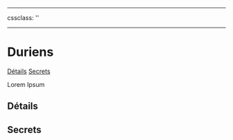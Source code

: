 
---

cssclass: ''

---

# Duriens
<span class="nav">[Détails](#Détails) [Secrets](#Secrets)</span>

Lorem Ipsum

## Détails
## Secrets
